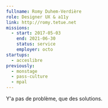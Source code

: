 ```yaml
---
fullname: Romy Duhem-Verdière
role: Designer UX & a11y
link: http://romy.tetue.net
missions:
  - start: 2017-05-03
    end: 2021-06-30
    status: service
    employer: octo
startups:
  - acceslibre
previously:
  - monstage
  - pass-culture
  - mpal
---
```


Y'a pas de problème, que des solutions.
